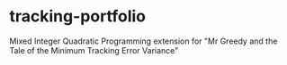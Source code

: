 # tracking-portfolio
Mixed Integer Quadratic Programming extension for "Mr Greedy and the Tale of the Minimum Tracking Error Variance"
